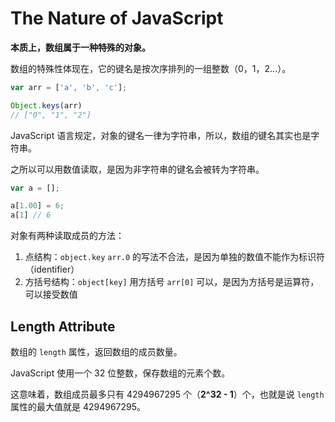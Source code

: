 # The Nature of JavaScript

**本质上，数组属于一种特殊的对象。**

数组的特殊性体现在，它的键名是按次序排列的一组整数（0，1，2...）。

```javascript
var arr = ['a', 'b', 'c'];

Object.keys(arr)
// ["0", "1", "2"]
```

JavaScript 语言规定，对象的键名一律为字符串，所以，数组的键名其实也是字符串。

之所以可以用数值读取，是因为非字符串的键名会被转为字符串。

```javascript
var a = [];

a[1.00] = 6;
a[1] // 6
```

对象有两种读取成员的方法：

1. 点结构：`object.key`
   `arr.0` 的写法不合法，是因为单独的数值不能作为标识符（identifier）
2. 方括号结构：`object[key]`
   用方括号 `arr[0]` 可以，是因为方括号是运算符，可以接受数值

## Length Attribute

数组的 `length` 属性，返回数组的成员数量。

JavaScript 使用一个 32 位整数，保存数组的元素个数。

这意味着，数组成员最多只有 4294967295 个（**2^32 - 1**）个，也就是说 `length` 属性的最大值就是 4294967295。